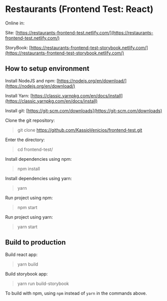 # Restaurants (Frontend Test: React)

Online in:

Site: [https://restaurants-frontend-test.netlify.com/](https://restaurants-frontend-test.netlify.com/)

StoryBook: [https://restaurants-frontend-test-storybook.netlify.com/](https://restaurants-frontend-test-storybook.netlify.com/)

## How to setup environment

Install NodeJS and npm: [https://nodejs.org/en/download/](https://nodejs.org/en/download/)

Install Yarn: [https://classic.yarnpkg.com/en/docs/install](https://classic.yarnpkg.com/en/docs/install)

Install git: [https://git-scm.com/downloads](https://git-scm.com/downloads)

Clone the git repository:

> git clone https://github.com/KassioVenicios/frontend-test.git

Enter the directory:

> cd frontend-test/

Install dependencies using npm:

> npm install

Install dependencies using yarn:

> yarn

Run project using npm:

> npm start

Run project using yarn:

> yarn start

## Build to production

Build react app:

> yarn build

Build storybook app:

> yarn run build-storybook

To build with npm, using `npm` instead of `yarn` in the commands above.
